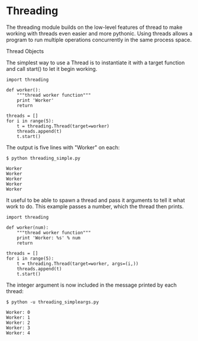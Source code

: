 # Threading

The threading module builds on the low-level features of thread to make working with threads even easier and more pythonic. Using threads allows a program to run multiple operations concurrently in the same process space.

Thread Objects

The simplest way to use a Thread is to instantiate it with a target function and call start() to let it begin working.
```
import threading

def worker():
    """thread worker function"""
    print 'Worker'
    return

threads = []
for i in range(5):
    t = threading.Thread(target=worker)
    threads.append(t)
    t.start()
```

The output is five lines with "Worker" on each:
```
$ python threading_simple.py

Worker
Worker
Worker
Worker
Worker
```

It useful to be able to spawn a thread and pass it arguments to tell it what work to do. This example passes a number, which the thread then prints.
```
import threading

def worker(num):
    """thread worker function"""
    print 'Worker: %s' % num
    return

threads = []
for i in range(5):
    t = threading.Thread(target=worker, args=(i,))
    threads.append(t)
    t.start()
```

The integer argument is now included in the message printed by each thread:
```
$ python -u threading_simpleargs.py

Worker: 0
Worker: 1
Worker: 2
Worker: 3
Worker: 4
```